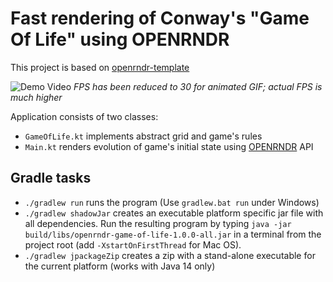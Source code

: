# Fast rendering of Conway's "Game Of Life" using OPENRNDR

This project is based on [openrndr-template](https://github.com/openrndr/openrndr-template)

![Demo Video](demo.gif)
_FPS has been reduced to 30 for animated GIF; actual FPS is much higher_

Application consists of two classes:

* `GameOfLife.kt` implements abstract grid and game's rules 
* `Main.kt` renders evolution of game's initial state using [OPENRNDR](https://openrndr.org) API

## Gradle tasks

 - `./gradlew run` runs the program (Use `gradlew.bat run` under Windows)
 - `./gradlew shadowJar` creates an executable platform specific jar file with all dependencies. Run the resulting program by typing `java -jar build/libs/openrndr-game-of-life-1.0.0-all.jar` in a terminal from the project root (add `-XstartOnFirstThread` for Mac OS).
 - `./gradlew jpackageZip` creates a zip with a stand-alone executable for the current platform (works with Java 14 only)
